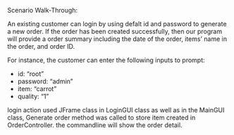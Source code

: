 Scenario Walk-Through:

An existing customer can login by using defalt id and password to generate a new order. If the order has been created successfully, then our program will provide a order summary including the date of the order, items’ name in the order, and order ID.
 
For instance, the customer can enter the following inputs to prompt:
* id: “root”
* password: “admin”
* item: “carrot”
* quality: “1”
 
login action used JFrame class in LoginGUI class as well as in the MainGUI class,
Generate order method was called to store item created in OrderController. the commandline will show the order detail.
